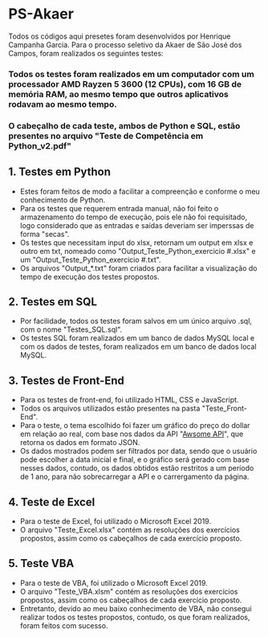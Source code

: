 # PS-Akaer

Todos os códigos aqui presetes foram desenvolvidos por Henrique Campanha Garcia. Para o processo seletivo da Akaer de São José dos Campos, foram realizados os seguintes testes:
### Todos os testes foram realizados em um computador com um processador AMD Rayzen 5 3600 (12 CPUs), com 16 GB de memória RAM, ao mesmo tempo que outros aplicativos rodavam ao mesmo tempo.
### O cabeçalho de cada teste, ambos de Python e SQL, estão presentes no arquivo "Teste de Competência em Python_v2.pdf"

## 1. Testes em Python
* Estes foram feitos de modo a facilitar a compreenção e conforme o meu conhecimento de Python.
* Para os testes que requerem entrada manual, não foi feito o armazenamento do tempo de execução, pois ele não foi requisitado, logo considerado que as entradas e saídas deveriam ser imperssas de forma "secas".
* Os testes que necessitam input do xlsx, retornam um output em xlsx e outro em txt, nomeado como "Output_Teste_Python_exercicio #.xlsx" e um "Output_Teste_Python_exercicio #.txt".
* Os arquivos "Output_*.txt" foram criados para facilitar a visualização do tempo de execução dos testes propostos.

## 2. Testes em SQL
* Por facilidade, todos os testes foram salvos em um único arquivo .sql, com o nome "Testes_SQL.sql".
* Os testes SQL foram realizados em um banco de dados MySQL local e com os dados de testes, foram realizados em um banco de dados local MySQL.

## 3. Testes de Front-End
* Para os testes de front-end, foi utilizado HTML, CSS e JavaScript.
* Todos os arquivos utilizados estão presentes na pasta "Teste_Front-End".
* Para o teste, o tema escolhido foi fazer um gráfico do preço do dollar em relação ao real, com base nos dados da API "[Awsome API](https://economia.awesomeapi.com.br/)", que retorna os dados em formato JSON.
* Os dados mostrados podem ser filtrados por data, sendo que o usuário pode escolher a data inicial e final, e o gráfico será gerado com base nesses dados, contudo, os dados obtidos estão restritos a um período de 1 ano, para não sobrecarregar a API e o carrergamento da página.

## 4. Teste de Excel
* Para o teste de Excel, foi utilizado o Microsoft Excel 2019.
* O arquivo "Teste_Excel.xlsx" contém as resoluções dos exercícios propostos, assim como os cabeçalhos de cada exercício proposto.

## 5. Teste VBA
* Para o teste de VBA, foi utilizado o Microsoft Excel 2019.
* O arquivo "Teste_VBA.xlsm" contém as resoluções dos exercícios propostos, assim como os cabeçalhos de cada exercício proposto.
* Entretanto, devido ao meu baixo conhecimento de VBA, não consegui realizar todos os testes propostos, contudo, os que foram realizados, foram feitos com sucesso.